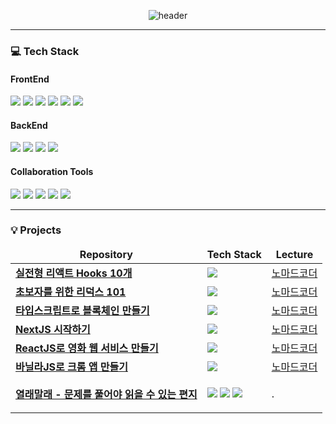 <div align="center">

![header](https://capsule-render.vercel.app/api?type=Venom&text=Minkyung%20Portpolio%20👋&color=gradient&height=200)

</div>
<hr/>
<h3>💻 Tech Stack</h3>
<h4>FrontEnd</h4>
<p>
<img src="https://img.shields.io/badge/React-61DAFB?style=for-the-badge&logo=React&logoColor=white"/>
<img src="https://img.shields.io/badge/next.js-000000?style=for-the-badge&logo=nextdotjs&logoColor=white"/>
<img src="https://img.shields.io/badge/angular-0F0F11?style=for-the-badge&logo=angular&logoColor=white"/>
<img src="https://img.shields.io/badge/typescript-3178C6?style=for-the-badge&logo=typescript&logoColor=white"/>
<img src="https://img.shields.io/badge/javascript-F7DF1E?style=for-the-badge&logo=javascript&logoColor=white"/>
<img src="https://img.shields.io/badge/tailwindcss-06B6D4?style=for-the-badge&logo=tailwindcss&logoColor=white"/>
</p>
<h4>BackEnd</h4>
<p>
<img src="https://img.shields.io/badge/node.js-339933?style=for-the-badge&logo=nodedotjs&logoColor=white"/>
<img src="https://img.shields.io/badge/mysql-4479A1?style=for-the-badge&logo=mysql&logoColor=white"/>
<img src="https://img.shields.io/badge/aws-232F3E?style=for-the-badge&logo=amazonaws&logoColor=white"/>
<img src="https://img.shields.io/badge/s3-569A31?style=for-the-badge&logo=amazons3&logoColor=white"/>
</p>
<h4>Collaboration Tools</h4>
<p>
<img src="https://img.shields.io/badge/github-181717?style=for-the-badge&logo=github&logoColor=white"/>
<img src="https://img.shields.io/badge/jira-0052CC?style=for-the-badge&logo=jira&logoColor=white"/>
<img src="https://img.shields.io/badge/slack-4A154B?style=for-the-badge&logo=slack&logoColor=white"/>
<img src="https://img.shields.io/badge/figma-F24E1E?style=for-the-badge&logo=figma&logoColor=white"/>
<img src="https://img.shields.io/badge/notion-000000?style=for-the-badge&logo=notion&logoColor=white"/>
</p>
<hr/>
<h3>💡 Projects</h3>

<table>
  <thead align="center">
    <tr border: none;>
      <td><b>Repository</b></td>
      <td><b>Tech Stack</b></td>
      <td><b>Lecture</b></td>
    </tr>
  </thead>
  <tbody>
    <tr>
      <td><a href="https://github.com/minkyung5x5/nomad-hooks"><b>실전형 리액트 Hooks 10개</b></a></td>
      <td><img src="https://img.shields.io/badge/React-61DAFB?style=for-the-badge&logo=React&logoColor=white"/></td>
      <td><a href="https://nomadcoders.co/react-hooks-introduction">노마드코더</a></td>
    </tr>
    <tr>
      <td><a href="https://github.com/minkyung5x5/nomad-redux"><b>초보자를 위한 리덕스 101</b></a></td>
      <td><img src="https://img.shields.io/badge/redux-764ABC?style=for-the-badge&logo=redux&logoColor=white"/></td>
      <td><a href="https://nomadcoders.co/redux-for-beginners">노마드코더</a></td>
    </tr>
    <tr>
      <td><a href="https://github.com/minkyung5x5/nomad-typescript"><b>타입스크립트로 블록체인 만들기</b></a></td>
      <td><img src="https://img.shields.io/badge/typescript-3178C6?style=for-the-badge&logo=typescript&logoColor=white"/></td>
      <td><a href="https://nomadcoders.co/typescript-for-beginners">노마드코더</a></td>
    </tr>
    <tr>
      <td><a href="https://github.com/minkyung5x5/nomad-nextjs"><b>NextJS 시작하기</b></a></td>
      <td><img src="https://img.shields.io/badge/next.js-000000?style=for-the-badge&logo=nextdotjs&logoColor=white"/></td>
      <td><a href="https://nomadcoders.co/nextjs-fundamentals">노마드코더</a></td>
    </tr>
    <tr>
      <td><a href="https://github.com/minkyung5x5/nomad-react"><b>ReactJS로 영화 웹 서비스 만들기</b></a></td>
      <td><img src="https://img.shields.io/badge/React-61DAFB?style=for-the-badge&logo=React&logoColor=white"/></td>
      <td><a href="https://nomadcoders.co/react-for-beginners">노마드코더</a></td>
    </tr>
    <tr>
      <td><a href="https://github.com/minkyung5x5/nomad-javascript"><b>바닐라JS로 크롬 앱 만들기</b></a></td>
      <td><img src="https://img.shields.io/badge/javascript-F7DF1E?style=for-the-badge&logo=javascript&logoColor=white"/></td>
      <td><a href="https://nomadcoders.co/javascript-for-beginners">노마드코더</a></td>
    </tr>
    <tr>
      <td><a href="https://github.com/minkyung5x5/side-openmyletter"><b>열래말래 - 문제를 풀어야 읽을 수 있는 편지</b></a></td>
      <td>
        <p>
        <img src="https://img.shields.io/badge/next.js-000000?style=for-the-badge&logo=nextdotjs&logoColor=white"/>
        <img src="https://img.shields.io/badge/typescript-3178C6?style=for-the-badge&logo=typescript&logoColor=white"/>
        <img src="https://img.shields.io/badge/tailwindcss-06B6D4?style=for-the-badge&logo=tailwindcss&logoColor=white"/>
        </p>
      </td>
      <td>.</td>
    </tr>
  </tbody>
</table>
